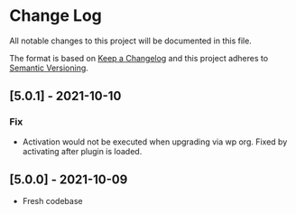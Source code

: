 # Change Log

All notable changes to this project will be documented in this file.

The format is based on [Keep a Changelog](http://keepachangelog.com/)
and this project adheres to [Semantic Versioning](http://semver.org/).

## [5.0.1] - 2021-10-10

### Fix
- Activation would not be executed when upgrading via wp org. Fixed by activating after plugin is loaded.

## [5.0.0] - 2021-10-09

- Fresh codebase